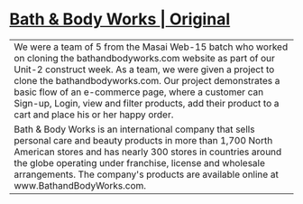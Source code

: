 # [Bath & Body Works | Original](https://www.bathandbodyworks.com/)
<table>
<tr>
<td>
We were a team of 5 from the Masai Web-15 batch who worked on cloning the bathandbodyworks.com website as part of our Unit-2 construct week. As a team, we were given a project to clone the bathandbodyworks.com. Our project demonstrates a basic flow of an e-commerce page, where a customer can Sign-up, Login, view and filter products, add their product to a cart and place his or her happy order.
  </td>
</tr>
<tr>
<td>
Bath & Body Works is an international company that sells personal care and beauty products in more than 1,700 North American stores and has nearly 300 stores in countries around the globe operating under franchise, license and wholesale arrangements. The company's products are available online at www.BathandBodyWorks.com.
  </td>
</tr>
</table>
